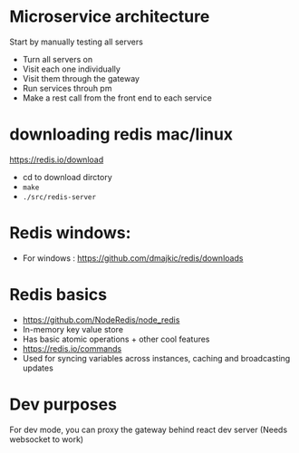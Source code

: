 # Microservice architecture

Start by manually testing all servers
- Turn all servers on 
- Visit each one individually
- Visit them through the gateway
- Run services throuh pm
- Make a rest call from the front end to each service

# downloading redis mac/linux
https://redis.io/download
- cd to download dirctory
- `make`
- `./src/redis-server`
# Redis windows:
- For windows : https://github.com/dmajkic/redis/downloads

# Redis basics
- https://github.com/NodeRedis/node_redis
- In-memory key value store
- Has basic atomic operations + other cool features
- https://redis.io/commands
- Used for syncing variables across instances, caching and broadcasting updates

# Dev purposes
For dev mode, you can proxy the gateway behind react dev server (Needs websocket to work)